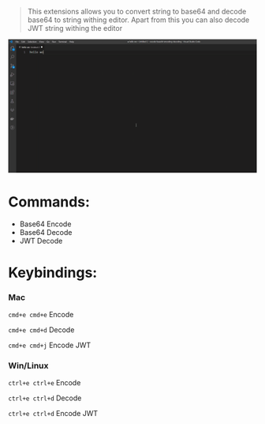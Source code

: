 > This extensions allows you to convert string to base64 and decode base64 to string withing editor. Apart from this you can also decode JWT string withing the editor

![](.\images\tutorial.gif)

# Commands:

- Base64 Encode
- Base64 Decode
- JWT Decode

# Keybindings:

### Mac

`cmd+e cmd+e` Encode

`cmd+e cmd+d` Decode

`cmd+e cmd+j` Encode JWT

### Win/Linux

`ctrl+e ctrl+e` Encode

`ctrl+e ctrl+d` Decode

`ctrl+e ctrl+d` Encode JWT
